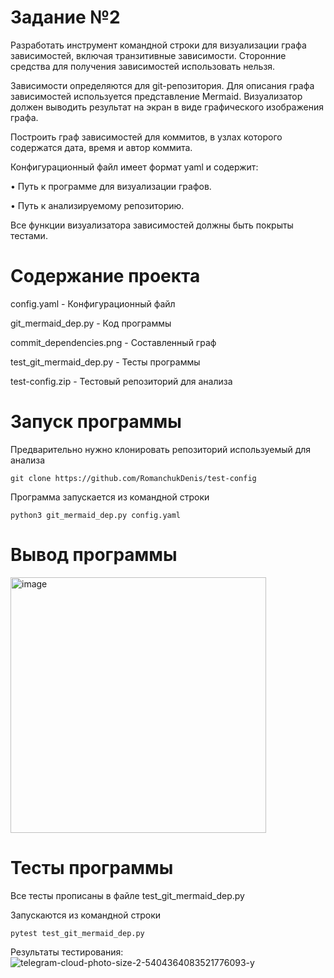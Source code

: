 # Задание №2

Разработать инструмент командной строки для визуализации графа
зависимостей, включая транзитивные зависимости. Сторонние средства для
получения зависимостей использовать нельзя.

Зависимости определяются для git-репозитория. Для описания графа
зависимостей используется представление Mermaid. Визуализатор должен
выводить результат на экран в виде графического изображения графа.

Построить граф зависимостей для коммитов, в узлах которого содержатся
дата, время и автор коммита.

Конфигурационный файл имеет формат yaml и содержит:

• Путь к программе для визуализации графов.

• Путь к анализируемому репозиторию.

Все функции визуализатора зависимостей должны быть покрыты тестами.

# Cодержание проекта
config.yaml - Конфигурационный файл 

git_mermaid_dep.py - Код программы

commit_dependencies.png - Cоставленный граф

test_git_mermaid_dep.py - Тесты программы

test-config.zip - Тестовый репозиторий для анализа

# Запуск программы

Предварительно нужно клонировать репозиторий используемый для анализа

```
git clone https://github.com/RomanchukDenis/test-config
```

Программа запускается из командной строки 
~~~
python3 git_mermaid_dep.py config.yaml
~~~

# Вывод программы

<img width="409" alt="image" src="https://github.com/user-attachments/assets/53478772-9e51-4cb7-941a-acb41e5962e8" />


# Тесты программы
Все тесты прописаны в файле test_git_mermaid_dep.py

Запускаются из командной строки 

```
pytest test_git_mermaid_dep.py
```
Результаты тестирования:
![telegram-cloud-photo-size-2-5404364083521776093-y](https://github.com/user-attachments/assets/ee8c3c5e-89f3-4f55-bab7-ccc413718bed)

